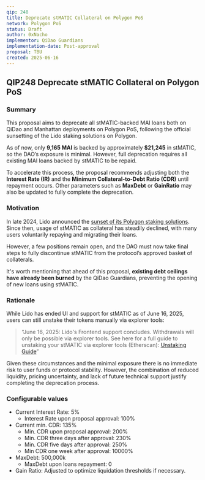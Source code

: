 ```yaml
---
qip: 248
title: Deprecate stMATIC Collateral on Polygon PoS
network: Polygon PoS
status: Draft
author: 0xNacho
implementor: QiDao Guardians
implementation-date: Post-approval
proposal: TBU
created: 2025-06-16
---
```


## **QIP248 Deprecate stMATIC Collateral on Polygon PoS**

### **Summary**

This proposal aims to deprecate all stMATIC-backed MAI loans both on QiDao and Manhattan deployments on Polygon PoS, following the official sunsetting of the Lido staking solutions on Polygon.

As of now, only **9,165 MAI** is backed by approximately **$21,245** in stMATIC, so the DAO’s exposure is minimal. However, full deprecation requires all existing MAI loans backed by stMATIC to be repaid.

To accelerate this process, the proposal recommends adjusting both the **Interest Rate (IR)** and the **Minimum Collateral-to-Debt Ratio (CDR)** until repayment occurs. Other parameters such as **MaxDebt** or **GainRatio** may also be updated to fully complete the deprecation.
### **Motivation**

In late 2024, Lido announced the [sunset of its Polygon staking solutions](https://blog.lido.fi/lido-on-polygon-sunset/). Since then, usage of stMATIC as collateral has steadily declined, with many users voluntarily repaying and migrating their loans. 

However, a few positions remain open, and the DAO must now take final steps to fully discontinue stMATIC from the protocol’s approved basket of collaterals. 

It's worth mentioning that ahead of this proposal, **existing debt ceilings have already been burned** by the QiDao Guardians, preventing the opening of new loans using stMATIC.
### **Rationale**

While Lido has ended UI and support for stMATIC as of June 16, 2025, users can still unstake their tokens manually via explorer tools:

> “June 16, 2025: Lido's Frontend support concludes. Withdrawals will only be possible via explorer tools. See here for a full guide to unstaking your stMATIC via explorer tools (Etherscan): [Unstaking Guide](https://help.lido.fi/en/articles/11516998-guide-withdrawing-stmatic-for-matic)”

Given these circumstances and the minimal exposure there is no immediate risk to user funds or protocol stability. However, the combination of reduced liquidity, pricing uncertainty, and lack of future technical support justify completing the deprecation process.

### **Configurable values**

* Current Interest Rate: 5% 
  * Interest Rate upon proposal approval: 100% 
* Current min. CDR: 135%  
  * Min. CDR upon proposal approval: 200%  
  * Min. CDR three days after approval: 230%  
  * Min. CDR five days after approval: 250%  
  * Min CDR one week after approval: 10000%  
* MaxDebt: 500,000k  
  * MaxDebt upon loans repayment: 0  
* Gain Ratio: Adjusted to optimize liquidation thresholds if necessary.
